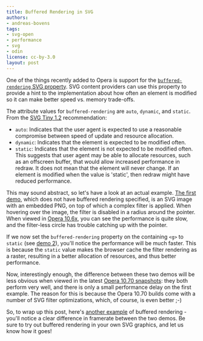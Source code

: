```yaml
---
title: Buffered Rendering in SVG
authors:
- andreas-bovens
tags:
- svg-open
- performance
- svg
- odin
license: cc-by-3.0
layout: post
---
```


<p>One of the things recently added to Opera is support for the <a href="http://www.w3.org/TR/SVGTiny12/painting.html#BufferedRenderingProperty"><code>buffered-rendering</code> SVG property</a>. SVG content providers can use this property to provide a hint to the implementation about how often an element is modified so it can make better speed vs. memory trade-offs.</p>
<p>The attribute values for <code>buffered-rendering</code> are <code>auto</code>, <code>dynamic</code>, and <code>static</code>. From the <a href="http://www.w3.org/TR/SVGTiny12/painting.html#BufferedRenderingProperty">SVG Tiny 1.2</a> recommendation:</p>
<ul>
<li><code>auto</code>: Indicates that the user agent is expected to use a reasonable compromise between speed of update and resource allocation.</li>
<li><code>dynamic</code>: Indicates that the element is expected to be modified often.</li>
<li><code>static</code>: Indicates that the element is not expected to be modified often. This suggests that user agent may be able to allocate resources, such as an offscreen buffer, that would allow increased performance in redraw. It does not mean that the element will never change. If an element is modified when the value is &#39;static&#39;, then redraw might have reduced performance.</li>
</ul>
<p>This may sound abstract, so let&#39;s have a look at an actual example. <a href="http://people.opera.com/andreasb/demos/demos_svgopen2010/bufferedrendering2/highlight-default.svg">The first demo</a>, which does not have buffered rendering specified, is an SVG image with an embedded PNG, on top of which a complex filter is applied. When hovering over the image, the filter is disabled in a radius around the pointer. When viewed in <a href="http://www.opera.com/browser/">Opera 10.6x</a>, you can see the performance is quite slow, and the filter-less circle has trouble catching up with the pointer.</p>
<p>If we now set the <code>buffered-rendering</code> property on the containing <code>&lt;g&gt;</code> to <code>static</code> (see <a href="http://people.opera.com/andreasb/demos/demos_svgopen2010/bufferedrendering2/highlight-static.svg">demo 2</a>), you&#39;ll notice the performance will be much faster. This is because the <code>static</code> value makes the browser cache the filter rendering as a raster, resulting in a better allocation of resources, and thus better performance.</p>
<p>Now, interestingly enough, the difference between these two demos will be less obvious when viewed in the latest <a href="http://my.opera.com/desktopteam/blog/">Opera 10.70 snapshots</a>: they both perform very well, and there is only a small performance delay on the first example. The reason for this is because the Opera 10.70 builds come with a number of SVG filter optimizations, which, of course, is even better ;-)</p>
<p>So, to wrap up this post, here&#39;s <a href="http://people.opera.com/andreasb/demos/demos_svgopen2010/bufferedrendering/">another example</a> of buffered rendering - you&#39;ll notice a clear difference in framerate between the two demos. Be sure to try out buffered rendering in your own SVG graphics, and let us know how it goes!</p>
